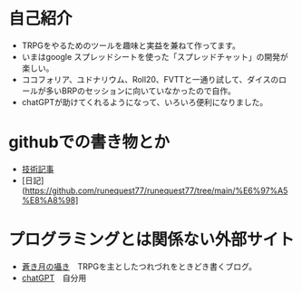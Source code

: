 

# 自己紹介
- TRPGをやるためのツールを趣味と実益を兼ねて作ってます。
- いまはgoogle スプレッドシートを使った「スプレッドチャット」の開発が楽しい。
- ココフォリア、ユドナリウム、Roll20、FVTTと一通り試して、ダイスのロールが多いBRPのセッションに向いていなかったので自作。
- chatGPTが助けてくれるようになって、いろいろ便利になりました。

# githubでの書き物とか
- [技術記事](https://github.com/runequest77/runequest77/wiki)
- [日記](https://github.com/runequest77/runequest77/tree/main/%E6%97%A5%E8%A8%98]

# プログラミングとは関係ない外部サイト
- [蒼き月の囁き](https://nayuta77.hatenadiary.com/)　TRPGを主としたつれづれをときどき書くブログ。
- [chatGPT](https://chat.openai.com/chat)　自分用


<!--
**runequest77/runequest77** is a ✨ _special_ ✨ repository because its `README.md` (this file) appears on your GitHub profile.

Here are some ideas to get you started:

- 🔭 I’m currently working on ...
- 🌱 I’m currently learning ...
- 👯 I’m looking to collaborate on ...
- 🤔 I’m looking for help with ...
- 💬 Ask me about ...
- 📫 How to reach me: ...
- 😄 Pronouns: ...
- ⚡ Fun fact: ...
-->

